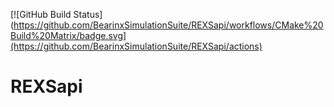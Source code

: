 [![GitHub Build Status](https://github.com/BearinxSimulationSuite/REXSapi/workflows/CMake%20Build%20Matrix/badge.svg](https://github.com/BearinxSimulationSuite/REXSapi/actions)

# REXSapi
